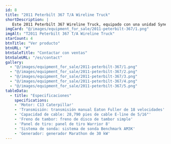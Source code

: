 ```yaml
---
id: 8
title: "2011 Peterbilt 367 T/A Wireline Truck"
shortDescription: |
   Este 2011 Peterbilt 367 Wireline Truck, equipado con una unidad Synergy Manufacturing Wireline, está diseñado para manejar operaciones de cable exigentes con precisión y eficiencia.
imgCard: "@/images/equipment_for_sale/2011-peterbilt-367/1.png"
imgAlt: "T2011 Peterbilt 367 T/A Wireline Truck"
starCount: 4
btnTitle: "Ver producto"
btnURL: "#"
btnSaleTitle: "Contactar con ventas"
btnSaleURL: "/es/contact"
gallery:
  - "@/images/equipment_for_sale/2011-peterbilt-367/1.png"
  - "@/images/equipment_for_sale/2011-peterbilt-367/2.png"
  - "@/images/equipment_for_sale/2011-peterbilt-367/3.png"
  - "@/images/equipment_for_sale/2011-peterbilt-367/4.png"
  - "@/images/equipment_for_sale/2011-peterbilt-367/5.png"
tableData:
  - title: "Especificaciones"
    specifications:
    - 'Motor: C13 Caterpillar'
    - 'Transmisión: transmisión manual Eaton Fuller de 18 velocidades'
    - 'Capacidad de cable: 28,790 pies de cable E-line de 5/16"'
    - 'Freno de tambor: freno de disco de tambor simple'
    - 'Panel de tiro: panel de tiro Warrior 8'
    - 'Sistema de sonda: sistema de sonda Benchmark AM3K'
    - 'Generador: generador Marathon de 30 kW'
---
```

